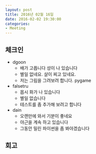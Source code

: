 ```yaml
---
layout: post
title: 2016년 02월 16일
date: 2016-02-02 19:30:00
categories:
- Meeting
---
```


## 체크인

* dgoon
  * 배가 고픕니다 성이 나 있습니다
  * 별일 없네요. 살이 찌고 있네요.
  * 저는 그림을 그려보려 합니다. pygame
* falsetru
  * 몹시 화가 나 있습니다
  * 별일 없습니다
  * 테스트를 좀 추가해 보려고 합니다
* dain
  * 오랜만에 와서 기분이 좋네요
  * 야근을 계속 하고 있습니다
  * 그동안 밀린 파이썬을 좀 봐야겠습니다


## 회고


